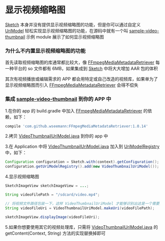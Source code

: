 # 显示视频缩略图

[Sketch] 本身并没有提供显示视频缩略图的功能，但是你可以通过自定义 [UriModel] 轻松实现显示视频缩略图的功能，在源码中就有一个叫 [sample-video-thumbnail] 示例 module 展示了如何显示视频缩略图


### 为什么不内置显示视频缩略图的功能

首先读取视频缩略图的库通常都比较大，像 [FFmpegMediaMetadataRetriever] 每一种平台的 so 文件都有 6MB，如果集成到 [Sketch] 中将大大增加 AAR 包的体积

其次有视频播放或编辑需求的 APP 都会用特定或自己改造的视频库，如果单为了显示视频缩略图而引入 [FFmpegMediaMetadataRetriever] 会得不偿失


### 集成 [sample-video-thumbnail] 到你的 APP 中

1.在你的 app 的 build.gradle 中加入 [FFmpegMediaMetadataRetriever] 的依赖，如下：

```groovy
compile 'com.github.wseemann:FFmpegMediaMetadataRetriever:1.0.14'
```

2.拷贝 [VideoThumbnailUriModel.java] 到你的 app 中

3.在 Application 中将 [VideoThumbnailUriModel.java] 加入到 [UriModelRegistry] 中，如下：

```java
Configuration configuration = Sketch.with(context).getConfiguration();
configuration.getUriModelRegistry().add(new VideoThumbnailUriModel());
```

4.显示视频缩略图

```java
SketchImageView sketchImageView = ...;

String videoFilePath = "/sdcard/video.mp4";

// 将视频文件路径包装一下，这样 VideoThumbnailUriModel 才能够识别出这是一个需要提取缩略图的视频文件
String videoFileUri = VideoThumbnailUriModel.makeUri(videoFilePath);

sketchImageView.displayImage(videoFileUri);
```

5.如果你想要使用其它的视频处理库，只需将 [VideoThumbnailUriModel.java] 的 getContent(Context, String) 方法的实现替换掉即可

[Sketch]: ../../sketch/src/main/java/me/xiaopan/sketch/Sketch.java
[UriModel]: ../../sketch/src/main/java/me/xiaopan/sketch/uri/UriModel.java
[sample-video-thumbnail]: ../../sample-video-thumbnail/
[FFmpegMediaMetadataRetriever]: https://github.com/wseemann/FFmpegMediaMetadataRetriever
[VideoThumbnailUriModel.java]: ../../sample-video-thumbnail/src/main/java/me/xiaopan/ssvt/VideoThumbnailUriModel.java
[UriModelRegistry]: ../../sketch/src/main/java/me/xiaopan/sketch/uri/UriModelRegistry.java
